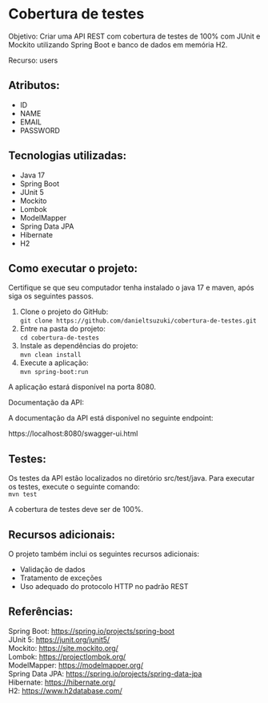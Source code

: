 <h1>Cobertura de testes</h1>

Objetivo: Criar uma API REST com cobertura de testes de 100% com JUnit e Mockito utilizando Spring Boot e banco de dados em memória H2.

Recurso: users

<h2>Atributos:</h2>

- ID
- NAME
- EMAIL
- PASSWORD

<h2>Tecnologias utilizadas:</h2>

- Java 17 
- Spring Boot 
- JUnit 5 
- Mockito 
- Lombok 
- ModelMapper 
- Spring Data JPA 
- Hibernate 
- H2 

<h2>Como executar o projeto:</h2>

Certifique se que seu computador tenha instalado o java 17 e maven, após siga os seguintes passos.

1. Clone o projeto do GitHub:<br>```git clone https://github.com/danieltsuzuki/cobertura-de-testes.git```
2. Entre na pasta do projeto:<br>```cd cobertura-de-testes```
3. Instale as dependências do projeto:<br>```mvn clean install```
4. Execute a aplicação:<br>```mvn spring-boot:run```

A aplicação estará disponível na porta 8080. 

Documentação da API:

A documentação da API está disponível no seguinte endpoint:

https://localhost:8080/swagger-ui.html

<h2>Testes:</h2>

Os testes da API estão localizados no diretório src/test/java. Para executar os testes, execute o seguinte comando:<br>```mvn test```

A cobertura de testes deve ser de 100%.

<h2>Recursos adicionais:</h2>

O projeto também inclui os seguintes recursos adicionais:

- Validação de dados
- Tratamento de exceções
- Uso adequado do protocolo HTTP no padrão REST

<h2>Referências:</h2>

Spring Boot: https://spring.io/projects/spring-boot<br>
JUnit 5: https://junit.org/junit5/<br>
Mockito: https://site.mockito.org/<br>
Lombok: https://projectlombok.org/<br>
ModelMapper: https://modelmapper.org/<br>
Spring Data JPA: https://spring.io/projects/spring-data-jpa<br>
Hibernate: https://hibernate.org/<br>
H2: https://www.h2database.com/<br>
